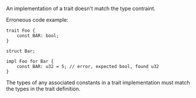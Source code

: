 An implementation of a trait doesn't match the type contraint.

Erroneous code example:

```compile_fail,E0326
trait Foo {
    const BAR: bool;
}

struct Bar;

impl Foo for Bar {
    const BAR: u32 = 5; // error, expected bool, found u32
}
```

The types of any associated constants in a trait implementation must match the
types in the trait definition.
